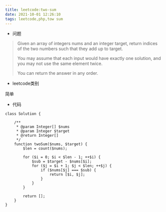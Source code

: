 ```yaml
---
title: leetcode:two-sum
date: 2021-10-01 12:26:10
tags: leetcode,php,tow sum
---
```


- 问题

> Given an array of integers nums and an integer target, return indices of the two numbers such that they add up to target.
> 
> You may assume that each input would have exactly one solution, and you may not use the same element twice.
> 
> You can return the answer in any order.

- leetcode类别

简单


- 代码

```
class Solution {

    /**
     * @param Integer[] $nums
     * @param Integer $target
     * @return Integer[]
     */
    function twoSum($nums, $target) {
        $len = count($nums);

        for ($i = 0; $i < $len - 1; ++$i) {
            $sub = $target - $nums[$i];
            for ($j = $i + 1; $j < $len; ++$j) {
                if ($nums[$j] === $sub) {
                    return [$i, $j];
                }
            }
        }

        return [];
    }
}

```